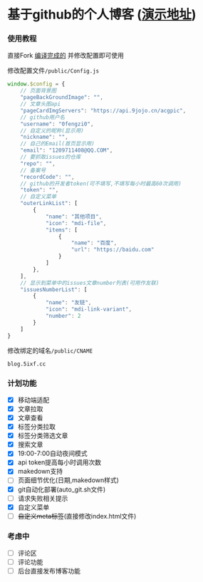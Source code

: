 # 基于github的个人博客 ([演示地址](https://blog.5ixf.cc))
### 使用教程
直接Fork [编译完成的](https://github.com/0fengzi0/0fengzi0.github.io) 并修改配置即可使用

修改配置文件```/public/Config.js```
```js
window.$config = {
    // 页面背景图
    "pageBackGroundImage": "",
    // 文章头图api
    "pageCardImgServers": "https://api.9jojo.cn/acgpic",
    // github用户名
    "username": "0fengzi0",
    // 自定义的昵称(显示用)
    "nickname": "",
    // 自己的Email(首页显示用)
    "email": "1209711408@QQ.COM",
    // 要抓取issues的仓库
    "repo": "",
    // 备案号
    "recordCode": "",
    // github的开发者token(可不填写,不填写每小时最高60次调用)
    "token": "",
    // 自定义菜单
    "outerLinkList": [
        {
            "name": "其他项目",
            "icon": "mdi-file",
            "items": [
                {
                    "name": "百度",
                    "url": "https://baidu.com"
                }
            ]
        },
    ],
    // 显示到菜单中的issues文章number列表(可用作友联)
    "issuesNumberList": [
        {
            "name": "友链",
            "icon": "mdi-link-variant",
            "number": 2
        }
    ]
}
```
修改绑定的域名```/public/CNAME```
```text
blog.5ixf.cc
```
### 计划功能
- [x] 移动端适配
- [x] 文章拉取
- [x] 文章查看
- [x] 标签分类拉取
- [x] 标签分类筛选文章
- [x] 搜索文章
- [x] 19:00-7:00自动夜间模式
- [x] api token提高每小时调用次数
- [x] makedown支持
- [ ] 页面细节优化(日期,makedown样式) 
- [x] git自动化部署(auto_git.sh文件)
- [ ] 请求失败相关提示
- [x] 自定义菜单
- [ ] ~~自定义meta标签~~(直接修改index.html文件)

### 考虑中
- [ ] 评论区
- [ ] 评论功能
- [ ] 后台直接发布博客功能